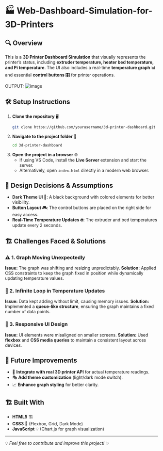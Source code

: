 # 🏭 Web-Dashboard-Simulation-for-3D-Printers

## 🔍 Overview
This is a **3D Printer Dashboard Simulation** that visually represents the printer’s status, including **extruder temperature, heater bed temperature, and Pi temperature**. The UI also includes a real-time **temperature graph** 📊 and essential **control buttons** 🎛️ for printer operations.

OUTPUT:
![image](https://github.com/user-attachments/assets/f24631c1-52ff-4afd-816c-e8cb893005fa)

## 🛠️ Setup Instructions

1. **Clone the repository** 🖥️
   ```sh
   git clone https://github.com/yourusername/3d-printer-dashboard.git
   ```
2. **Navigate to the project folder** 📂
   ```sh
   cd 3d-printer-dashboard
   ```
3. **Open the project in a browser** 🌐
   - If using VS Code, install the **Live Server** extension and start the server.
   - Alternatively, open `index.html` directly in a modern web browser.

## 🎨 Design Decisions & Assumptions

- **Dark Theme UI 🖤**: A black background with colored elements for better visibility.
- **Button Layout 🎮**: The control buttons are placed on the right side for easy access.
- **Real-Time Temperature Updates 🔥**: The extruder and bed temperatures update every 2 seconds.

## 🏗️ Challenges Faced & Solutions

### ⚠️ 1. Graph Moving Unexpectedly
**Issue:** The graph was shifting and resizing unpredictably.
**Solution:** Applied CSS constraints to keep the graph fixed in position while dynamically updating temperature values.

### 🔄 2. Infinite Loop in Temperature Updates
**Issue:** Data kept adding without limit, causing memory issues.
**Solution:** Implemented a **queue-like structure**, ensuring the graph maintains a fixed number of data points.

### 📱 3. Responsive UI Design
**Issue:** UI elements were misaligned on smaller screens.
**Solution:** Used **flexbox** and **CSS media queries** to maintain a consistent layout across devices.

## 🚀 Future Improvements
- 📡 **Integrate with real 3D printer API** for actual temperature readings.
- 🎭 **Add theme customization** (light/dark mode switch).
- 📈 **Enhance graph styling** for better clarity.

## 🏗️ Built With
- **HTML5** 🏗️
- **CSS3** 🎨 (Flexbox, Grid, Dark Mode)
- **JavaScript** 💡 (Chart.js for graph visualization)

---
💡 *Feel free to contribute and improve this project!* ✨
